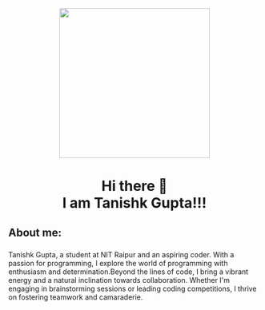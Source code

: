 <div align="center"><img src="https://i.imgur.com/YHbA0nK.gif" height=300></div>
<h1 align="center"> Hi there 👋<br>I am Tanishk Gupta!!!<br></h1>

### 

<!--
**tanishk2705/tanishk2705** is a ✨ _special_ ✨ repository because its `README.md` (this file) appears on your GitHub profile.

Here are some ideas to get you started:

- 🔭 I’m currently working on ...
- 🌱 I’m currently learning ...
- 👯 I’m looking to collaborate on ...
- 🤔 I’m looking for help with ...
- 💬 Ask me about ...
- 📫 How to reach me: ...
- 😄 Pronouns: ...
- ⚡ Fun fact: ...
-->
###

<h2 align="left">About me:</h2>

###
 Tanishk Gupta, a student at NIT Raipur and an aspiring coder. With a passion for programming, I explore the world of programming with enthusiasm and determination.Beyond the lines of code, I bring a vibrant energy and a natural inclination towards collaboration. Whether I'm engaging in brainstorming sessions or leading coding competitions, I thrive on fostering teamwork and camaraderie.
